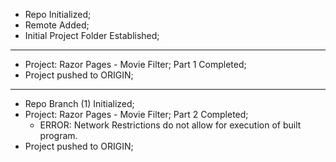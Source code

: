 -   Repo Initialized;
-   Remote Added;
-   Initial Project Folder Established;

---

-   Project: Razor Pages - Movie Filter; Part 1 Completed;
-   Project pushed to ORIGIN;

---

-   Repo Branch (1) Initialized;
-   Project: Razor Pages - Movie Filter; Part 2 Completed;
    -   ERROR: Network Restrictions do not allow for execution of built program.
-   Project pushed to ORIGIN;
